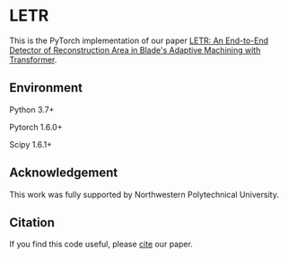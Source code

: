 # LETR
This is the PyTorch implementation of our paper [LETR: An End-to-End Detector of Reconstruction Area in Blade's Adaptive Machining with Transformer](https://www.hindawi.com/journals/js/2022/3005684/).

## Environment
Python 3.7+

Pytorch 1.6.0+

Scipy 1.6.1+

## Acknowledgement
This work was fully supported by Northwestern Polytechnical University.

## Citation
If you find this code useful, please [cite](https://scholar.googleusercontent.com/scholar.bib?q=info:vffJaVeF5mIJ:scholar.google.com/&output=citation&scisdr=CgWVka1fEJSSotEXm_Y:AAGBfm0AAAAAY0kRg_ZOYYVllIywG2KgsPJyWfBp2V6k&scisig=AAGBfm0AAAAAY0kRg70hZWBvPFcVlWO9BV6IFpyuwhfy&scisf=4&ct=citation&cd=-1&hl=zh-CN) our paper.
